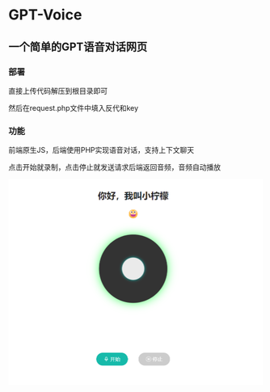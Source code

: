 # GPT-Voice

## 一个简单的GPT语音对话网页

### 部署

直接上传代码解压到根目录即可

然后在request.php文件中填入反代和key

### 功能

前端原生JS，后端使用PHP实现语音对话，支持上下文聊天

点击开始就录制，点击停止就发送请求后端返回音频，音频自动播放



![图片1](img/3.png)

